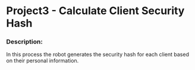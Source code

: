 # Project3 - Calculate Client Security Hash


### Description: 

In this process the robot generates the security hash for each client based on their personal information.
	

